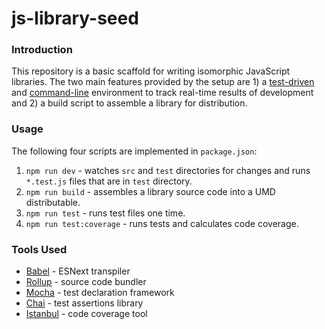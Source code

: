 # js-library-seed

### Introduction

This repository is a basic scaffold for writing isomorphic JavaScript libraries.
The two main features provided by the setup are 1) a <u>test-driven</u> and
<u>command-line</u> environment to track real-time results of development and 2) 
a build script to assemble a library for distribution.

### Usage

The following four scripts are implemented in `package.json`:

1. `npm run dev` - watches `src` and `test` directories for changes and runs
`*.test.js` files that are in `test` directory.
2. `npm run build` - assembles a library source code into a UMD distributable.
3. `npm run test` - runs test files one time.
4. `npm run test:coverage` - runs tests and calculates code coverage.

### Tools Used

* [Babel](https://babeljs.io/) - ESNext transpiler
* [Rollup](https://rollupjs.org/guide/en) - source code bundler
* [Mocha](https://mochajs.org/) - test declaration framework
* [Chai](https://www.chaijs.com/) - test assertions library
* [Istanbul](https://istanbul.js.org/) - code coverage tool
